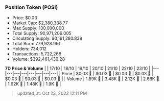 
  ### Position Token (POSI)
  - Price: $0.03
  - Market Cap: $2,380,338.77
  - Max Supply: 100,000,000
  - Total Supply: 90,971,209.005
  - Circulating Supply: 90,191,280.839
  - Total Burn: 779,928.166
  - Holders: 734,012
  - Transactions: 5,722,268
  - Volume: $392,461,439.28

  **7D Price & Volume**
  | | 17&#x2F;10 | 18&#x2F;10 | 19&#x2F;10 | 20&#x2F;10 | 21&#x2F;10 | 22&#x2F;10 | 23&#x2F;10 |
  |---|---|---|---|---|---|---|---|
  | Price | $0.03 🚀 | $0.03 🚀 | $0.03 🔻 | $0.03 🚀 | $0.03 🔻 | $0.03 🚀 | $0.03 🚀 |
  | Volume | 1.89K 🔻 | 3.48K 🚀 | 2.12K 🔻 | 2.68K 🚀 | 1.62K 🔻 | 1.48K 🔻 | 1.9K 🚀 |

  > updated_at: Oct 23, 2023 12:11 PM
